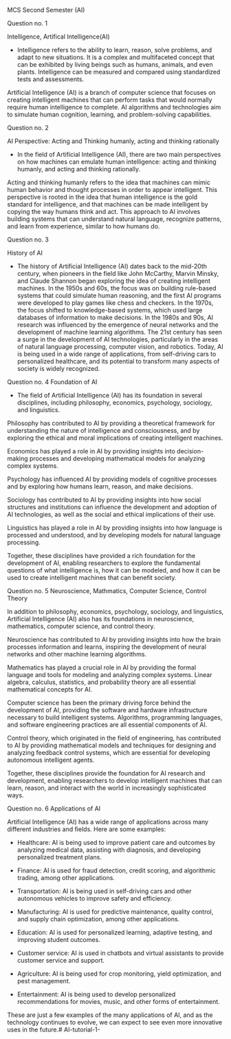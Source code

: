 MCS Second Semester (AI)

Question no. 1

Intelligence, Artifical Intelligence(AI)

- Intelligence refers to the ability to learn, reason, solve problems, and adapt to new situations. It is a complex and multifaceted concept that can be exhibited by living beings such as humans, animals, and even plants. Intelligence can be measured and compared using standardized tests and assessments.

Artificial Intelligence (AI) is a branch of computer science that focuses on creating intelligent machines that can perform tasks that would normally require human intelligence to complete. AI algorithms and technologies aim to simulate human cognition, learning, and problem-solving capabilities.

Question no. 2

AI Perspective: Acting and Thinking humanly, acting and thinking rationally

- In the field of Artificial Intelligence (AI), there are two main perspectives on how machines can emulate human intelligence: acting and thinking humanly, and acting and thinking rationally.

Acting and thinking humanly refers to the idea that machines can mimic human behavior and thought processes in order to appear intelligent. This perspective is rooted in the idea that human intelligence is the gold standard for intelligence, and that machines can be made intelligent by copying the way humans think and act. This approach to AI involves building systems that can understand natural language, recognize patterns, and learn from experience, similar to how humans do.

Question no. 3

History of AI

- The history of Artificial Intelligence (AI) dates back to the mid-20th century, when pioneers in the field like John McCarthy, Marvin Minsky, and Claude Shannon began exploring the idea of creating intelligent machines. In the 1950s and 60s, the focus was on building rule-based systems that could simulate human reasoning, and the first AI programs were developed to play games like chess and checkers. In the 1970s, the focus shifted to knowledge-based systems, which used large databases of information to make decisions. In the 1980s and 90s, AI research was influenced by the emergence of neural networks and the development of machine learning algorithms. The 21st century has seen a surge in the development of AI technologies, particularly in the areas of natural language processing, computer vision, and robotics. Today, AI is being used in a wide range of applications, from self-driving cars to personalized healthcare, and its potential to transform many aspects of society is widely recognized.

Question no. 4
Foundation of AI

- The field of Artificial Intelligence (AI) has its foundation in several disciplines, including philosophy, economics, psychology, sociology, and linguistics.

Philosophy has contributed to AI by providing a theoretical framework for understanding the nature of intelligence and consciousness, and by exploring the ethical and moral implications of creating intelligent machines.

Economics has played a role in AI by providing insights into decision-making processes and developing mathematical models for analyzing complex systems.

Psychology has influenced AI by providing models of cognitive processes and by exploring how humans learn, reason, and make decisions.

Sociology has contributed to AI by providing insights into how social structures and institutions can influence the development and adoption of AI technologies, as well as the social and ethical implications of their use.

Linguistics has played a role in AI by providing insights into how language is processed and understood, and by developing models for natural language processing.

Together, these disciplines have provided a rich foundation for the development of AI, enabling researchers to explore the fundamental questions of what intelligence is, how it can be modeled, and how it can be used to create intelligent machines that can benefit society.

Question no. 5
Neuroscience, Mathmatics, Computer Science, Control Theory

In addition to philosophy, economics, psychology, sociology, and linguistics, Artificial Intelligence (AI) also has its foundations in neuroscience, mathematics, computer science, and control theory.

Neuroscience has contributed to AI by providing insights into how the brain processes information and learns, inspiring the development of neural networks and other machine learning algorithms.

Mathematics has played a crucial role in AI by providing the formal language and tools for modeling and analyzing complex systems. Linear algebra, calculus, statistics, and probability theory are all essential mathematical concepts for AI.

Computer science has been the primary driving force behind the development of AI, providing the software and hardware infrastructure necessary to build intelligent systems. Algorithms, programming languages, and software engineering practices are all essential components of AI.

Control theory, which originated in the field of engineering, has contributed to AI by providing mathematical models and techniques for designing and analyzing feedback control systems, which are essential for developing autonomous intelligent agents.

Together, these disciplines provide the foundation for AI research and development, enabling researchers to develop intelligent machines that can learn, reason, and interact with the world in increasingly sophisticated ways.

Question no. 6
Applications of AI

Artificial Intelligence (AI) has a wide range of applications across many different industries and fields. Here are some examples:

- Healthcare: AI is being used to improve patient care and outcomes by analyzing medical data, assisting with diagnosis, and developing personalized treatment plans.

- Finance: AI is used for fraud detection, credit scoring, and algorithmic trading, among other applications.

- Transportation: AI is being used in self-driving cars and other autonomous vehicles to improve safety and efficiency.

- Manufacturing: AI is used for predictive maintenance, quality control, and supply chain optimization, among other applications.

- Education: AI is used for personalized learning, adaptive testing, and improving student outcomes.

- Customer service: AI is used in chatbots and virtual assistants to provide customer service and support.

- Agriculture: AI is being used for crop monitoring, yield optimization, and pest management.

- Entertainment: AI is being used to develop personalized recommendations for movies, music, and other forms of entertainment.

These are just a few examples of the many applications of AI, and as the technology continues to evolve, we can expect to see even more innovative uses in the future.# AI-tutorial-1-
